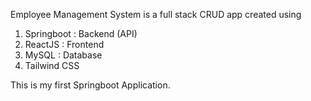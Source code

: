 Employee Management System is a full stack CRUD app created using
1. Springboot : Backend (API)
2. ReactJS : Frontend
3. MySQL : Database
4. Tailwind CSS

This is my first Springboot Application.
